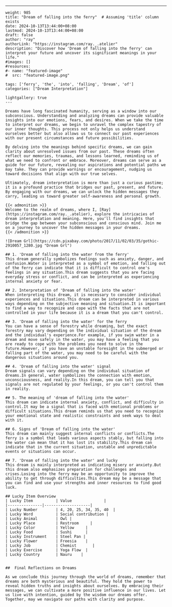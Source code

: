 ---
    weight: 985
    title: "Dream of falling into the ferry"  # Assuming 'title' column exists
    date: 2024-10-13T13:44:00+08:00
    lastmod: 2024-10-13T13:44:00+08:00
    draft: false
    author: "ray"
    authorLink: "https://instagram.com/ray._.atelier"
    description: "Discover how 'Dream of falling into the ferry' can interpret your future and uncover its significant meanings in your life."
    #images: []
    #resources:
    #- name: "featured-image"
    #  src: "featured-image.png"
    
    tags: ['ferry', 'the', 'into', 'falling', 'Dream', 'of']
    categories: ["Dream Interpretation"]
    
    lightgallery: true
    ---
    
    Dreams have long fascinated humanity, serving as a window into our subconscious. Understanding and analyzing dreams can provide valuable insights into our emotions, fears, and desires. When we take the time to interpret our dreams, we begin to unravel the complex tapestry of our inner thoughts. This process not only helps us understand ourselves better but also allows us to connect our past experiences with our present circumstances and future possibilities.
    
    By delving into the meanings behind specific dreams, we can gain clarity about unresolved issues from our past. These dreams often reflect our memories, traumas, and lessons learned, reminding us of what we need to confront or embrace. Moreover, dreams can serve as a guide for our future, revealing our aspirations and potential paths we may take. They can provide warnings or encouragement, nudging us toward decisions that align with our true selves.
    
    Ultimately, dream interpretation is more than just a curious pastime; it is a profound practice that bridges our past, present, and future. By engaging with our dreams, we can unlock the hidden messages they carry, leading us toward greater self-awareness and personal growth.
    
    {{< admonition >}}
    Welcome to the realm of dreams, where I, [Ray](https://instagram.com/ray._.atelier), explore the intricacies of dream interpretation and meaning. Here, you’ll find insights that bridge the gap between your subconscious and conscious mind. Join me on a journey to uncover the hidden messages in your dreams.
    {{< /admonition >}}
    
    ![Dream Grl](https://cdn.pixabay.com/photo/2017/11/02/03/35/gothic-2910057_1280.jpg "Dream Grl")
    
    ## 1. 'Dream of falling into the water from the ferry'
    This dream generally symbolizes feelings such as anxiety, danger, and confusion.Water is interpreted as a symbol of emotion, and falling out of the ferry can indicate that it is difficult to control one's feelings in any situation.This dream suggests that you are facing everyday stress or conflict, and can be interpreted as experiencing internal anxiety or fear.
    
    ## 2. Interpretation of 'Dream of falling into the water'
    When interpreting this dream, it is necessary to consider individual experiences and situations.This dream can be interpreted in various ways depending on the subjective meaning and situation.It is important to find a way to recognize and cope with the facts that are not controlled in your life because it is a dream that you can't control.
    
    ## 3. 'Dream of falling into the water' for the ferry
    You can have a sense of forestry while dreaming, but the exact forestry may vary depending on the individual situation of the dream and the individual's experience.For example, if you swim water in a dream and move safely in the water, you may have a feeling that you are ready to cope with the problems you need to solve in the future.However, if you have an unstable foresight in the submerged or falling part of the water, you may need to be careful with the dangerous situations around you.
    
    ## 4. 'Dream of falling into the water' signal
    Dream signals can vary depending on the individual situation of dreams.In general, water symbolizes the connection with emotion, unconsciousness, and reality.In this dream, you can tell you that signals are not regulated by your feelings, or you can't control them in reality.
    
    ## 5. The meaning of 'dream of falling into the water'
    This dream can indicate internal anxiety, conflict, and difficulty in control.It may be a signal that is faced with emotional problems or difficult situations.This dream reminds us that you need to recognize your emotional state and realistic constraints and seek ways to deal with it.
    
    ## 6. Signs of 'Dream of falling into the water'
    This dream can mainly suggest internal conflicts or conflicts.The ferry is a symbol that leads various aspects stably, but falling into the water can mean that it has lost its stability.This dream can indicate that in the current situation, unstable and unpredictable events or situations can occur.
    
    ## 7. 'Dream of falling into the water' and lucky
    This dream is mainly interpreted as indicating misery or anxiety.But this dream also emphasizes preparation for challenges and crises.Losing into the ferry may be an opportunity to improve the ability to get through difficulties.This dream may be a message that you can find and use your strengths and inner resources to find good luck.
    
    ## Lucky Item Overview
    | Lucky Item          | Value              |
    |---------------|--------------------|
    | Lucky Number        | 4, 20, 25, 34, 35, 40  |
    | Lucky Word          | Social contribution |
    | Lucky Animal        | Owl |
    | Lucky Place         | Restroom     |
    | Lucky Color         | Yellow     |
    | Lucky Food          | Sushi      |
    | Lucky Instrument    | Steel Pan |
    | Lucky Flower        | Freesia    |
    | Lucky Job           | Chemist       |
    | Lucky Exercise      | Yoga Flow  |
    | Lucky Country       | Nauru    |
    
    
    ##  Final Reflections on Dreams
    
    As we conclude this journey through the world of dreams, remember that dreams are both mysterious and beautiful. They hold the power to reveal hidden truths and insights about ourselves. By embracing their messages, we can cultivate a more positive influence in our lives. Let us live with intention, guided by the wisdom our dreams offer. Together, may we navigate our paths with clarity and purpose.
    